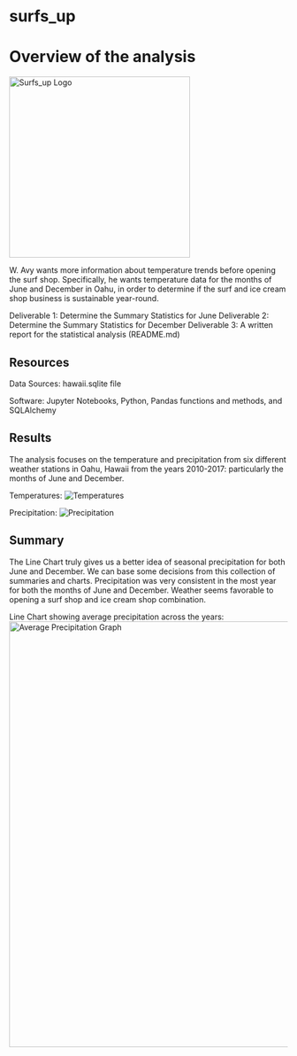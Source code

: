 # surfs_up

# Overview of the analysis
<img width="327" alt="Surfs_up Logo" src="https://user-images.githubusercontent.com/105124485/178166147-3b5f3882-7e8c-4214-911a-074d0ea481d3.png">

W. Avy wants more information about temperature trends before opening the surf shop. Specifically, he wants temperature data for the months of June and December in Oahu, in order to determine if the surf and ice cream shop business is sustainable year-round.

Deliverable 1: Determine the Summary Statistics for June
Deliverable 2: Determine the Summary Statistics for December
Deliverable 3: A written report for the statistical analysis (README.md)

## Resources
Data Sources: 
    hawaii.sqlite file		

Software: 
    Jupyter Notebooks, Python, Pandas functions and methods, and SQLAlchemy

## Results
The analysis focuses on the temperature and precipitation from six different weather stations in Oahu, Hawaii from the years 2010-2017: particularly the months of June and December.  

Temperatures:
![Temperatures](https://user-images.githubusercontent.com/105124485/178166132-69ec0688-94e7-4466-88c4-6dc74bfc7411.png)

Precipitation:
![Precipitation](https://user-images.githubusercontent.com/105124485/178166135-edd6d3c3-53b3-45ea-bf65-ac723e4ae49f.png)

## Summary
The Line Chart truly gives us a better idea of seasonal precipitation for both June and December. We can base some decisions from this collection of summaries and charts. Precipitation was very consistent in the most year for both the months of June and December. Weather seems favorable to opening a surf shop and ice cream shop combination.

Line Chart showing average precipitation across the years:
<img width="769" alt="Average Precipitation Graph" src="https://user-images.githubusercontent.com/105124485/178166140-ba8ce87e-3997-4e46-8acc-eecd067ab649.png">
